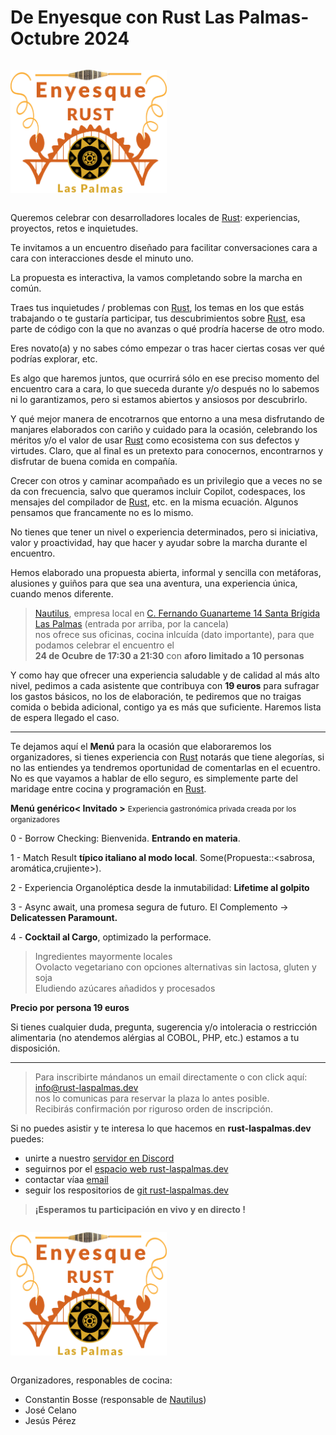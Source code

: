 # De Enyesque con Rust Las Palmas- Octubre 2024

<a href="https://rust-laspalmas.dev"><img style="margin: 1em 0em;border: 0" width="250" alt="Enyesque Rust Las Palmas Dev" src="../images/enyesque-rust-laspalmas.svg"></a>

Queremos celebrar con desarrolladores locales de [Rust](https://www.rust-lang.org/): experiencias, proyectos, retos e inquietudes.

Te invitamos a un encuentro diseñado para facilitar conversaciones cara a cara con interacciones desde el minuto uno.

La propuesta es interactiva, la vamos completando sobre la marcha en común.

Traes tus inquietudes / problemas con [Rust](https://www.rust-lang.org/), los temas en los que estás trabajando o te gustaría participar, tus descubrimientos sobre [Rust](https://www.rust-lang.org/), esa parte de código con la que no avanzas o qué prodría hacerse de otro modo.

Eres novato(a) y no sabes cómo empezar o tras hacer ciertas cosas ver qué podrías explorar, etc.

Es algo que haremos juntos, que ocurrirá sólo en ese preciso momento del encuentro cara a cara, lo que sueceda durante y/o después no lo sabemos ni lo garantizamos, pero si estamos abiertos y ansiosos por descubrirlo.

Y qué mejor manera de encotrarnos que entorno a una mesa disfrutando de manjares elaborados con cariño y cuidado para la ocasión, celebrando los méritos y/o el valor de usar [Rust](https://www.rust-lang.org/) como ecosistema con sus defectos y virtudes. Claro, que al final es un pretexto para conocernos, encontrarnos y disfrutar de buena comida en compañía.

Crecer con otros y caminar acompañado es un privilegio que a veces no se da con frecuencia, salvo que queramos incluir Copilot, codespaces, los mensajes del compilador de [Rust](https://www.rust-lang.org/), etc. en la misma ecuación. Algunos pensamos que francamente no es lo mismo.

No tienes que tener un nivel o experiencia determinados, pero si iniciativa, valor y proactividad, hay que hacer y ayudar sobre la marcha durante el encuentro.

Hemos elaborado una propuesta abierta, informal y sencilla con metáforas, alusiones y guiños para que sea una aventura, una experiencia única, cuando menos diferente.

> [Nautilus](https://nautilus-cyberneering.de/), empresa local en [C. Fernando Guanarteme 14 Santa Brígida Las Palmas](https://maps.app.goo.gl/ecUfxkpjKJPr6wuLA) (entrada por arriba, por la cancela)<br>
> nos ofrece sus oficinas, cocina inlcuída (dato importante), para que podamos celebrar el encuentro el<br>
> **24 de Ocubre de 17:30 a 21:30** con **aforo limitado a 10 personas**

Y como hay que ofrecer una experiencia saludable y de calidad al más alto nivel, pedimos a cada asistente que contribuya con **19 euros** para sufragar los gastos básicos, no los de elaboración, te pediremos que no traigas comida o bebida adicional, contigo ya es más que suficiente. Haremos lista de espera llegado el caso.

---

Te dejamos aquí el **Menú** para la ocasión que elaboraremos los organizadores, si tienes experiencia con [Rust](https://www.rust-lang.org/) notarás que tiene alegorías, si no las entiendes ya tendremos oportunidad de comentarlas en el ecuentro. No es que vayamos a hablar de ello seguro, es simplemente parte del maridage entre cocina y programación en [Rust](https://www.rust-lang.org/).

**Menú genérico< Invitado >**
<small>Experiencia gastronómica privada creada por los organizadores</small>

0 - Borrow Checking: Bienvenida. __Entrando en materia__.

1 - Match Result __típico italiano al modo local__. Some(Propuesta::<sabrosa, aromática,crujiente>).

2 - Experiencia Organoléptica desde la inmutabilidad: __Lifetime al golpito__

3 - Async await, una promesa segura de futuro. El Complemento -> __Delicatessen Paramount.__

4 - __Cocktail al Cargo__, optimizado la performace.

> Ingredientes mayormente locales<br>
> Ovolacto vegetariano con opciones alternativas sin lactosa, gluten y soja<br>
> Eludiendo azúcares añadidos y procesados<br>

**Precio por persona 19 euros**

Si tienes cualquier duda, pregunta, sugerencia y/o intoleracia o restricción alimentaria (no atendemos alérgias al COBOL, PHP, etc.) estamos a tu disposición.

---

> Para inscribirte mándanos un email directamente o con click aquí: <br> 
> [info@rust-laspalmas.dev](mailto:info@rust-laspalmas.dev?subject=INSCRIPCION%3A%20De%20Enyesque%20con%20Rust%20LasPalmas.%20Octubre%202024)<br>
> nos lo comunicas para reservar la plaza lo antes posible.<br>
> Recibirás confirmación por riguroso orden de inscripción.

Si no puedes asistir y te interesa lo que hacemos en **rust-laspalmas.dev** puedes:

- unirte a nuestro [servidor en Discord](https://discord.gg/pxkpukJdrB)
- seguirnos por el [espacio web rust-laspalmas.dev](https://rust-laspalmas.dev)
- contactar víaa [email](mailto:info@rust-laspalmas.dev)
- seguir los respositorios de [git rust-laspalmas.dev](https://github.com/rust-laspalmas)

> **¡Esperamos tu participación en vivo y en directo !**

<a href="https://rust-laspalmas.dev"><img style="margin: 1em 0em;border: 0" width="250" alt="Enyesque Rust Las Palmas Dev" src="../images/enyesque-rust-laspalmas.svg"></a>

Organizadores, responables de cocina:

- Constantin Bosse (responsable de [Nautilus](https://nautilus-cyberneering.de/))
- José Celano
- Jesús Pérez

